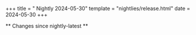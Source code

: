 +++
title = " Nightly 2024-05-30"
template = "nightlies/release.html"
date = 2024-05-30
+++

** Changes since nightly-latest **
